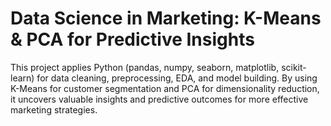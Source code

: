 # Data Science in Marketing: K-Means & PCA for Predictive Insights
This project applies Python (pandas, numpy, seaborn, matplotlib, scikit-learn) for data cleaning, preprocessing, EDA, and model building. By using K-Means for customer segmentation and PCA for dimensionality reduction, it uncovers valuable insights and predictive outcomes for more effective marketing strategies.
